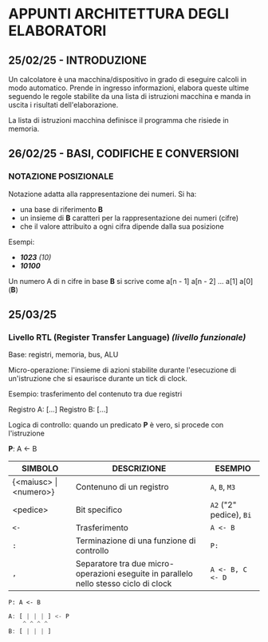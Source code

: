 # APPUNTI ARCHITETTURA DEGLI ELABORATORI

## 25/02/25 - INTRODUZIONE

Un calcolatore è una macchina/dispositivo in grado di eseguire calcoli in modo automatico.
Prende in ingresso informazioni, elabora queste ultime seguendo le regole stabilite da una lista di istruzioni macchina e manda in uscita i risultati dell'elaborazione.

La lista di istruzioni macchina definisce il programma che risiede in memoria.

## 26/02/25 - BASI, CODIFICHE E CONVERSIONI

### NOTAZIONE POSIZIONALE

Notazione adatta alla rappresentazione dei numeri.
Si ha:

- una base di riferimento **B**
- un insieme di **B** caratteri per la rappresentazione dei numeri (cifre)
- che il valore attribuito a ogni cifra dipende dalla sua posizione

Esempi:

- ***1023** (10)*
- ***10100***

Un numero A di n cifre in base **B** si scrive come
a[n - 1] a[n - 2] ... a[1] a[0] (**B**)

## 25/03/25

### Livello RTL (Register Transfer Language) *(livello funzionale)*

Base: registri, memoria, bus, ALU

Micro-operazione: l'insieme di azioni stabilite durante l'esecuzione di un'istruzione che si esaurisce durante un tick di clock.

Esempio: trasferimento del contenuto tra due registri

Registro A: [...]
Registro B: [...]

Logica di controllo: quando un predicato **P** è vero, si procede con l'istruzione

**P**: A <- B

| SIMBOLO | DESCRIZIONE | ESEMPIO |
| --------------------- | - | - |
| {\<maiusc> \| \<numero>} | Contenuno di un registro | `A`, `B`, `M3` |
| \<pedice> | Bit specifico | `A2` ("2" pedice), `Bi` |
| `<-` | Trasferimento | `A <- B` |
| `:` | Terminazione di una funzione di controllo | `P:` |
| `,` | Separatore tra due micro-operazioni eseguite in parallelo nello stesso ciclo di clock | `A <- B, C <- D` |

`P: A <- B`

```js
A: [ | | | ] <- P
    ^ ^ ^ ^
B: [ | | | ]
```
